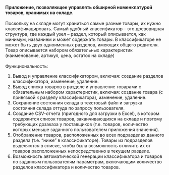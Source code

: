 **Приложение, позволяющее управлять обширной номенклатурой товаров, хранимых на складе.**<br><br>
Поскольку на складе могут храниться самые разные товары, их нужно классификацировать. Самый удобный классификатор – это древовидная структура, где каждый узел – раздел, который описывается, как минимум, названием и может содержать товары. В классификаторе не может быть двух одноименных разделов, имеющих общего родителя.
Товар описывается набором обязательных характеристик (наименование, артикул, цена, остаток на складе)<br><br>
Функциональность:
1. Вывод и управление классификатором, включая: создание разделов классификатора, изменение, удаление.
2. Вывод списка товаров в разделе и управление товарами с обязательным набором характеристик, включая: создание товара (с привязкой к разделу классификатора), изменение, удаление.
3. Сохранение состояния склада в текстовый файл и загрузка состояния склада оттуда по запросу пользователя.
4. Создание CSV-отчета (пригодного для загрузки в Excel), в котором содержится список товаров, заканчивающихся на складе и поэтому требующих дозаказа у поставщиков (т.е. товаров, количество которых меньше заданного пользователем приложения значения).
5. Отображение товаров, расположенных во всех подразделах данного раздела (т.е. “ниже” в классификаторе). Товары из подразделов выделяются в списке, чтобы была возможность отличить их от товаров расположенных непосредственно в текущем разделе.
6. Возможность автоматической генерации классификатора и товаров по заданным пользователям параметрам, включающим количество разделов классификатора и количество товаров.
